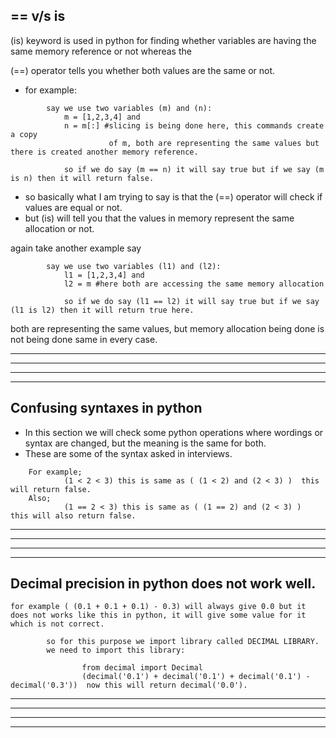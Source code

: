 ## == v/s is 

(is) keyword is used in python for finding whether variables are having
     the same memory reference or not whereas the

(==) operator tells you whether both values are the same or not.

- for example:

```
        say we use two variables (m) and (n):
            m = [1,2,3,4] and
            n = m[:] #slicing is being done here, this commands create a copy
                      of m, both are representing the same values but there is created another memory reference.

            so if we do say (m == n) it will say true but if we say (m is n) then it will return false.
```

- so basically what I am trying to say is that the (==) operator will check if values are equal or not.
- but (is) will tell you that the values in memory represent the same allocation or not.

again take another example say

```
        say we use two variables (l1) and (l2):
            l1 = [1,2,3,4] and
            l2 = m #here both are accessing the same memory allocation

            so if we do say (l1 == l2) it will say true but if we say (l1 is l2) then it will return true here.
```

both are representing the same values, but memory allocation being done is not being done same in every case.

---------------------------------------------------------------------------------------------------------------------------------------------------------------------------
---------------------------------------------------------------------------------------------------------------------------------------------------------------------------
---------------------------------------------------------------------------------------------------------------------------------------------------------------------------
---------------------------------------------------------------------------------------------------------------------------------------------------------------------------
## Confusing syntaxes in python

- In this section we will check some python operations where wordings or syntax are changed, but the meaning is the same for both.
- These are some of the syntax asked in interviews.

```
    For example;
            (1 < 2 < 3) this is same as ( (1 < 2) and (2 < 3) )  this will return false.
    Also;
            (1 == 2 < 3) this is same as ( (1 == 2) and (2 < 3) )  this will also return false.
```
---------------------------------------------------------------------------------------------------------------------------------------------------------------------------
---------------------------------------------------------------------------------------------------------------------------------------------------------------------------
---------------------------------------------------------------------------------------------------------------------------------------------------------------------------
---------------------------------------------------------------------------------------------------------------------------------------------------------------------------

## Decimal precision in python does not work well.
```
for example ( (0.1 + 0.1 + 0.1) - 0.3) will always give 0.0 but it does not works like this in python, it will give some value for it which is not correct.
        
        so for this purpose we import library called DECIMAL LIBRARY.
        we need to import this library:
        
                from decimal import Decimal
                (decimal('0.1') + decimal('0.1') + decimal('0.1') - decimal('0.3'))  now this will return decimal('0.0').
```
---------------------------------------------------------------------------------------------------------------------------------------------------------------------------
---------------------------------------------------------------------------------------------------------------------------------------------------------------------------
---------------------------------------------------------------------------------------------------------------------------------------------------------------------------
---------------------------------------------------------------------------------------------------------------------------------------------------------------------------
